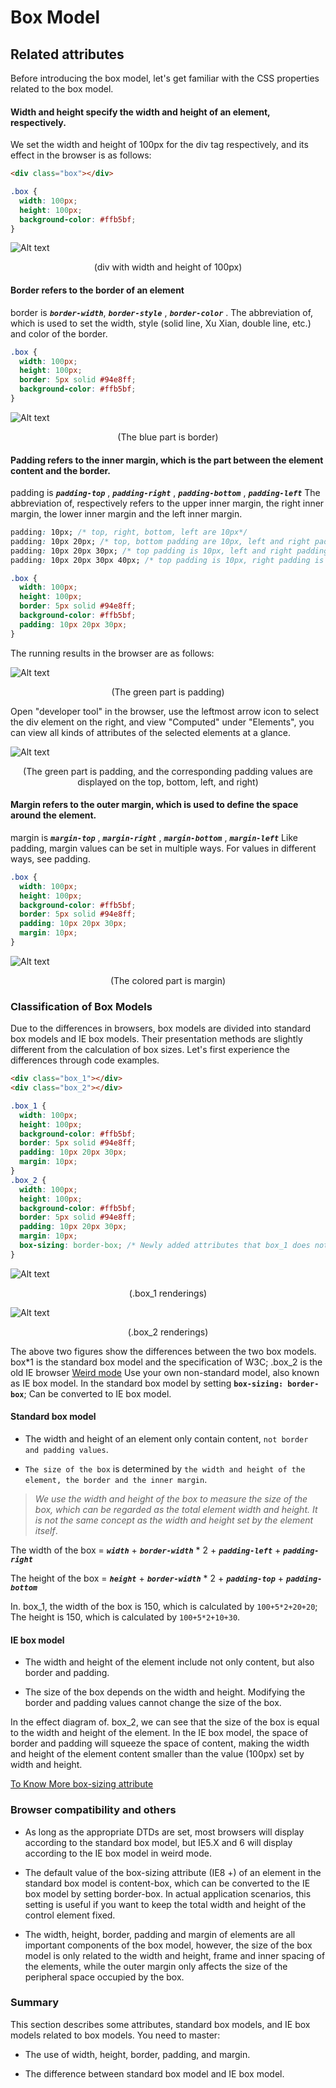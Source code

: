 # Box Model

## Related attributes

Before introducing the box model, let's get familiar with the CSS properties related to the box model.

#### Width and height specify the width and height of an element, respectively.

We set the width and height of 100px for the div tag respectively, and its effect in the browser is as follows:

```html
<div class="box"></div>
```

```css
.box {
  width: 100px;
  height: 100px;
  background-color: #ffb5bf;
}
```

![Alt text](/images/box.png "box")

<p align="center">(div with width and height of 100px)<p>

#### Border refers to the border of an element

border is **_`border-width`_**, **_`border-style`_** , **_`border-color`_** . The abbreviation of, which is used to set the width, style (solid line, Xu Xian, double line, etc.) and color of the border.

```css
.box {
  width: 100px;
  height: 100px;
  border: 5px solid #94e8ff;
  background-color: #ffb5bf;
}
```

![Alt text](/images/border.png "border")

<p align="center">(The blue part is border)<p>

#### Padding refers to the inner margin, which is the part between the element content and the border.

padding is **_`padding-top`_** , **_`padding-right`_** , **_`padding-bottom`_** , **_`padding-left`_** The abbreviation of, respectively refers to the upper inner margin, the right inner margin, the lower inner margin and the left inner margin.

```css
padding: 10px; /* top, right, bottom, left are 10px*/
padding: 10px 20px; /* top, bottom padding are 10px, left and right padding are 20px*/
padding: 10px 20px 30px; /* top padding is 10px, left and right padding are 20px, bottom padding is 30px*/
padding: 10px 20px 30px 40px; /* top padding is 10px, right padding is 20px, bottom padding is 30px, left padding is 40px*/
```

```css
.box {
  width: 100px;
  height: 100px;
  border: 5px solid #94e8ff;
  background-color: #ffb5bf;
  padding: 10px 20px 30px;
}
```

The running results in the browser are as follows:

![Alt text](/images/padding.png "padding")

<p align="center">(The green part is padding)<p>

Open "developer tool" in the browser, use the leftmost arrow icon to select the div element on the right, and view "Computed" under "Elements", you can view all kinds of attributes of the selected elements at a glance.

![Alt text](/images/paddingDetail.png)

<p align="center">(The green part is padding, and the corresponding padding values are displayed on the top, bottom, left, and right)<p>

#### Margin refers to the outer margin, which is used to define the space around the element.

margin is **_`margin-top`_** , **_`margin-right`_** , **_`margin-bottom`_** , **_`margin-left`_** Like padding, margin values can be set in multiple ways. For values in different ways, see padding.

```css
.box {
  width: 100px;
  height: 100px;
  background-color: #ffb5bf;
  border: 5px solid #94e8ff;
  padding: 10px 20px 30px;
  margin: 10px;
}
```

![Alt text](/images/margin.png)

<p align="center">(The colored part is margin)<p>

### Classification of Box Models

Due to the differences in browsers, box models are divided into standard box models and IE box models. Their presentation methods are slightly different from the calculation of box sizes. Let's first experience the differences through code examples.

```html
<div class="box_1"></div>
<div class="box_2"></div>
```

```css
.box_1 {
  width: 100px;
  height: 100px;
  background-color: #ffb5bf;
  border: 5px solid #94e8ff;
  padding: 10px 20px 30px;
  margin: 10px;
}
.box_2 {
  width: 100px;
  height: 100px;
  background-color: #ffb5bf;
  border: 5px solid #94e8ff;
  padding: 10px 20px 30px;
  margin: 10px;
  box-sizing: border-box; /* Newly added attributes that box_1 does not have */
}
```

![Alt text](/images/box1-withoutBoxSizing.png)

<p align="center">(.box_1 renderings)<p>

![Alt text](/images/box2-boxsizing.png)

<p align="center">(.box_2 renderings)<p>

The above two figures show the differences between the two box models. box\*1 is the standard box model and the specification of W3C; .box_2 is the old IE browser [Weird mode](https://zh.wikipedia.org/wiki/%E6%80%AA%E5%BC%82%E6%A8%A1%E5%BC%8F) Use your own non-standard model, also known as IE box model. In the standard box model by setting **`box-sizing: border-box`**; Can be converted to IE box model.

#### Standard box model

- The width and height of an element only contain content, `not border and padding values`.

- `The size of the box` is determined by `the width and height of the element, the border and the inner margin`.

> _We use the width and height of the box to measure the size of the box, which can be regarded as the total element width and height. It is not the same concept as the width and height set by the element itself_.

The width of the box = **_`width`_** + **_`border-width`_** \* 2 + **_`padding-left`_** + **_`padding-right`_**

The height of the box = **_`height`_** + **_`border-width`_** \* 2 + **_`padding-top`_** + **_`padding-bottom`_**

In. box_1, the width of the box is 150, which is calculated by `100+5*2+20+20`; The height is 150, which is calculated by `100+5*2+10+30`.

#### IE box model

- The width and height of the element include not only content, but also border and padding.

- The size of the box depends on the width and height. Modifying the border and padding values cannot change the size of the box.

In the effect diagram of. box_2, we can see that the size of the box is equal to the width and height of the element. In the IE box model, the space of border and padding will squeeze the space of content, making the width and height of the element content smaller than the value (100px) set by width and height.

[To Know More box-sizing attribute](BoxSizing.md)

### Browser compatibility and others

- As long as the appropriate DTDs are set, most browsers will display according to the standard box model, but IE5.X and 6 will display according to the IE box model in weird mode.

- The default value of the box-sizing attribute (IE8 +) of an element in the standard box model is content-box, which can be converted to the IE box model by setting border-box. In actual application scenarios, this setting is useful if you want to keep the total width and height of the control element fixed.

- The width, height, border, padding and margin of elements are all important components of the box model, however, the size of the box model is only related to the width and height, frame and inner spacing of the elements, while the outer margin only affects the size of the peripheral space occupied by the box.

### Summary

This section describes some attributes, standard box models, and IE box models related to box models. You need to master:

- The use of width, height, border, padding, and margin.

- The difference between standard box model and IE box model.
